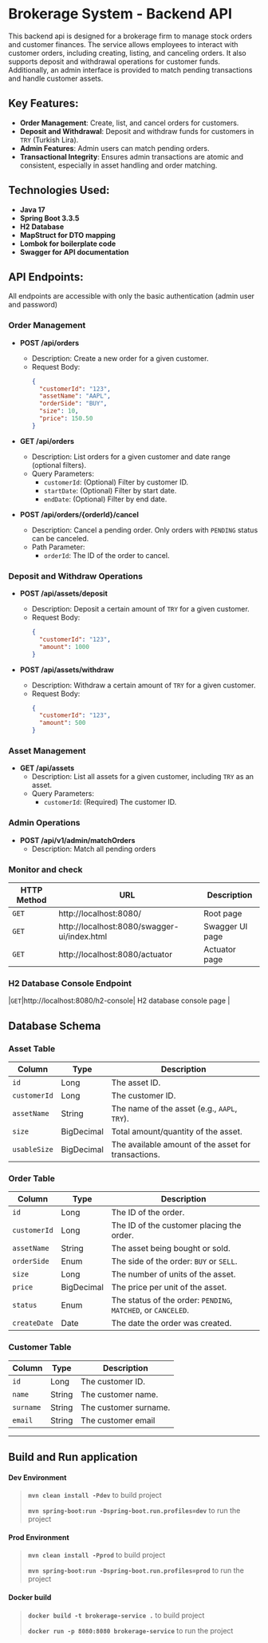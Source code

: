# Brokerage System - Backend API

This backend api is designed for a brokerage firm to manage stock orders and customer finances. The service allows employees to interact with customer orders, including creating, listing, and canceling orders. It also supports deposit and withdrawal operations for customer funds. Additionally, an admin interface is provided to  match pending transactions and handle customer assets.

## Key Features:
- **Order Management**: Create, list, and cancel orders for customers.
- **Deposit and Withdrawal**: Deposit and withdraw funds for customers in `TRY` (Turkish Lira).
- **Admin Features**: Admin users can match pending orders.
- **Transactional Integrity**: Ensures admin transactions are atomic and consistent, especially in asset handling and order matching.

## Technologies Used:
- **Java 17**
- **Spring Boot 3.3.5**
- **H2 Database**
- **MapStruct for DTO mapping**
- **Lombok for boilerplate code**
- **Swagger for API documentation**

## API Endpoints:

All endpoints are accessible with only the basic authentication (admin user and password)

### Order Management
- **POST /api/orders**
    - Description: Create a new order for a given customer.
    - Request Body:
      ```json
      {
        "customerId": "123",
        "assetName": "AAPL",
        "orderSide": "BUY",
        "size": 10,
        "price": 150.50
      }
      ```
    
- **GET /api/orders**
    - Description: List orders for a given customer and date range (optional filters).
    - Query Parameters:
        - `customerId`: (Optional) Filter by customer ID.
        - `startDate`: (Optional) Filter by start date.
        - `endDate`: (Optional) Filter by end date.


- **POST /api/orders/{orderId}/cancel**
    - Description: Cancel a pending order. Only orders with `PENDING` status can be canceled.
    - Path Parameter:
        - `orderId`: The ID of the order to cancel.

### Deposit and Withdraw Operations
- **POST /api/assets/deposit**
    - Description: Deposit a certain amount of `TRY` for a given customer.
    - Request Body:
      ```json
      {
        "customerId": "123",
        "amount": 1000
      }
      ```

- **POST /api/assets/withdraw**
    - Description: Withdraw a certain amount of `TRY` for a given customer.
    - Request Body:
      ```json
      {
        "customerId": "123",
        "amount": 500
      }
      ```

### Asset Management
- **GET /api/assets**
    - Description: List all assets for a given customer, including `TRY` as an asset.
    - Query Parameters:
        - `customerId`: (Required) The customer ID.

### Admin Operations
- **POST /api/v1/admin/matchOrders**
    - Description: Match all pending orders


### Monitor and check

|HTTP Method|URL|Description|
|---|---|---|
|`GET`|http://localhost:8080/ | Root page |
|`GET`|http://localhost:8080/swagger-ui/index.html | Swagger UI page |
|`GET`|http://localhost:8080/actuator | Actuator page |

### H2 Database Console Endpoint
|`GET`|http://localhost:8080/h2-console| H2 database console page |
    
## Database Schema

### Asset Table

| Column        | Type       | Description                         |
|---------------|------------|-------------------------------------|
| `id`          | Long       | The asset ID.                   |
| `customerId`  | Long       | The customer ID.                    |
| `assetName`   | String     | The name of the asset (e.g., `AAPL`, `TRY`). |
| `size`        | BigDecimal | Total amount/quantity of the asset. |
| `usableSize`  | BigDecimal | The available amount of the asset for transactions. |

### Order Table

| Column        | Type       | Description                         |
|---------------|------------|-------------------------------------|
| `id`          | Long       | The ID of the order.               |
| `customerId`  | Long       | The ID of the customer placing the order. |
| `assetName`   | String     | The asset being bought or sold.     |
| `orderSide`   | Enum       | The side of the order: `BUY` or `SELL`. |
| `size`        | Long       | The number of units of the asset.   |
| `price`       | BigDecimal | The price per unit of the asset.    |
| `status`      | Enum       | The status of the order: `PENDING`, `MATCHED`, or `CANCELED`. |
| `createDate`  | Date       | The date the order was created.     |


### Customer Table

| Column        | Type       | Description                         |
|---------------|------------|-------------------------------------|
| `id`          | Long       | The customer ID.                    |
| `name`        | String       | The customer name.                  |
| `surname`     | String     | The customer surname.               |
| `email`       | String     | The customer email                  |
---

## Build and Run application

#### Dev Environment

> **```mvn clean install -Pdev```** to build project
>
> **```mvn spring-boot:run -Dspring-boot.run.profiles=dev```** to run the project

#### Prod Environment

> **```mvn clean install -Pprod```** to build project
>
> **```mvn spring-boot:run -Dspring-boot.run.profiles=prod```** to run the project
>
>
#### Docker build

> **```docker build -t brokerage-service .```** to build project
>
> **```docker run -p 8080:8080 brokerage-service```** to run the project
>

